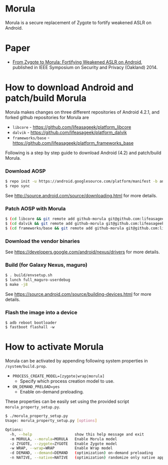 # Morula

Morula is a secure replacement of Zygote to fortify weakened ASLR on Android.

# Paper

- [From Zygote to Morula: Fortifying Weakened ASLR on Android](http://www.cc.gatech.edu/~blee303/paper/morula.pdf), published in IEEE Symposium on Security and Privacy (Oakland) 2014.

# How to download Android and patch/build Morula
Morula makes changes on three different repositories of Android 4.2.1, and forked github repositories for Morula are
- `libcore` - https://github.com/lifeasageek/platform_libcore
- `dalvik` - https://github.com/lifeasageek/platform_dalvik
- `frameworks/base` - https://github.com/lifeasageek/platform_frameworks_base

Following is a step by step guide to download Android (4.2) and patch/build Morula.
### Download AOSP
```sh
$ repo init -u https://android.googlesource.com/platform/manifest -b android-4.2.1_r1
$ repo sync
```
See http://source.android.com/source/downloading.html for more details.

### Patch AOSP with Morula
```sh
$ (cd libcore && git remote add github-morula git@github.com:lifeasageek/platform_libcore.git && git pull github-morula morula)
$ (cd dalvik && git remote add github-morula git@github.com:lifeasageek/platform_dalvik.git && git pull github-morula morula)
$ (cd frameworks/base && git remote add github-morula git@github.com:lifeasageek/platform_frameworks_base.git && git pull github-morula morula)
```

### Download the vendor binaries

See https://developers.google.com/android/nexus/drivers for more details.

### Build (for Galaxy Nexus, maguro)
```sh
$ . build/envsetup.sh
$ lunch full_maguro-userdebug
$ make -j8
```
See https://source.android.com/source/building-devices.html for more details.

### Flash the image into a device
```
$ adb reboot bootloader
$ fastboot flashall -w
```

# How to activate Morula
Morula can be activated by appending following system properties in `/system/build.prop`.
- `PROCESS_CREATE_MODEL=[zygote|wrap|morula]`
    - Specify which process creation model to use.
- `ON_DEMAND_PRELOAD=yes`
    - Enable on-demand preloading.

These properties can be easily set using the provided script `morula_property_setup.py`.

```sh
$ ./morula_property_setup.py
Usage: morula_property_setup.py [options]

Options:
  -h, --help                   show this help message and exit
  -m MORULA, --morula=MORULA   Enable Morula model
  -z ZYGOTE, --zygote=ZYGOTE   Enable Zygote model
  -w WRAP, --wrap=WRAP         Enable Wrap model
  -d DEMAND, --demand=DEMAND   (optimization) on-demand preloading
  -n NATIVE, --native=NATIVE   (optimization) randomize only native apps
                                                                                                            
```
